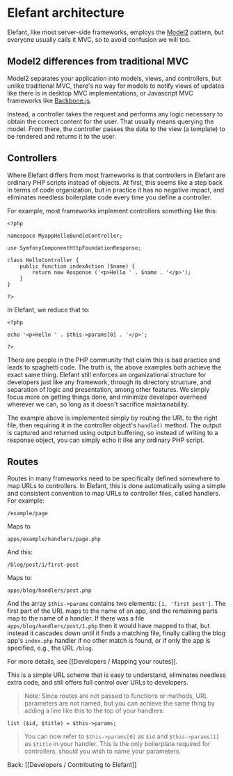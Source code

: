 # Elefant architecture

Elefant, like most server-side frameworks, employs the [Model2](http://en.wikipedia.org/wiki/Model_2) pattern, but everyone usually calls it MVC, so to avoid confusion we will too.

## Model2 differences from traditional MVC

Model2 separates your application into models, views, and controllers, but unlike traditional MVC, there's no way for models to notify views of updates like there is in desktop MVC implementations, or Javascript MVC frameworks like [Backbone.js](http://backbonejs.org/).

Instead, a controller takes the request and performs any logic necessary to obtain the correct content for the user. That usually means querying the model. From there, the controller passes the data to the view (a template) to be rendered and returns it to the user.

## Controllers

Where Elefant differs from most frameworks is that controllers in Elefant are ordinary PHP scripts instead of objects. At first, this seems like a step back in terms of code organization, but in practice it has no negative impact, and eliminates needless boilerplate code every time you define a controller.

For example, most frameworks implement controllers something like this:

	<?php
	
	namespace MyappHelloBundleController;
	
	use SymfonyComponentHttpFoundationResponse;
	
	class HelloController {
	    public function indexAction ($name) {
	        return new Response ('<p>Hello ' . $name . '</p>');
	    }
	}
	
	?>

In Elefant, we reduce that to:

	<?php
	
	echo '<p>Hello ' . $this->params[0] . '</p>';
	
	?>

There are people in the PHP community that claim this is bad practice and leads to spaghetti code. The truth is, the above examples both achieve the exact same thing. Elefant still enforces an organizational structure for developers just like any framework, through its directory structure, and separation of logic and presentation, among other features. We simply focus more on getting things done, and minimize developer overhead wherever we can, so long as it doesn't sacrifice maintainability.

The example above is implemented simply by routing the URL to the right file, then requiring it in the controller object's `handle()` method. The output is captured and returned using output buffering, so instead of writing to a response object, you can simply echo it like any ordinary PHP script.

## Routes

Routes in many frameworks need to be specifically defined somewhere to map URLs to controllers. In Elefant, this is done automatically using a simple and consistent convention to map URLs to controller files, called handlers. For example:

	/example/page

Maps to

	apps/example/handlers/page.php

And this:

	/blog/post/1/first-post

Maps to:

	apps/blog/handlers/post.php

And the array `$this->params` contains two elements: `[1, 'first post']`. The first part of the URL maps to the name of an app, and the remaining parts map to the name of a handler. If there was a file `apps/blog/handlers/post/1.php` then it would have mapped to that, but instead it cascades down until it finds a matching file, finally calling the blog app's `index.php` handler if no other match is found, or if only the app is specified, e.g., the URL `/blog`.

For more details, see [[Developers / Mapping your routes]].

This is a simple URL scheme that is easy to understand, eliminates needless extra code, and still offers full control over URLs to developers.

> Note: Since routes are not passed to functions or methods, URL parameters are not named, but you can achieve the same thing by adding a line like this to the top of your handlers:

	list ($id, $title) = $this->params;

> You can now refer to `$this->params[0]` as `$id` and `$this->params[1]` as `$title` in your handler. This is the only boilerplate required for controllers, should you wish to name your parameters.

Back: [[Developers / Contributing to Elefant]]

